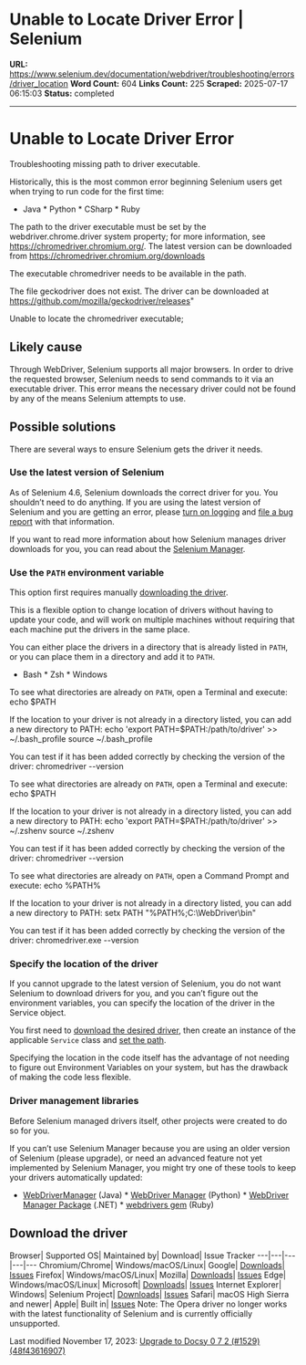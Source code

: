 # Unable to Locate Driver Error | Selenium

**URL:** https://www.selenium.dev/documentation/webdriver/troubleshooting/errors/driver_location
**Word Count:** 604
**Links Count:** 225
**Scraped:** 2025-07-17 06:15:03
**Status:** completed

---

# Unable to Locate Driver Error

Troubleshooting missing path to driver executable.

Historically, this is the most common error beginning Selenium users get when trying to run code for the first time:

  * Java   * Python   * CSharp   * Ruby

The path to the driver executable must be set by the webdriver.chrome.driver system property; for more information, see https://chromedriver.chromium.org/. The latest version can be downloaded from https://chromedriver.chromium.org/downloads

The executable chromedriver needs to be available in the path.

The file geckodriver does not exist. The driver can be downloaded at https://github.com/mozilla/geckodriver/releases"

Unable to locate the chromedriver executable;

## Likely cause

Through WebDriver, Selenium supports all major browsers. In order to drive the requested browser, Selenium needs to send commands to it via an executable driver. This error means the necessary driver could not be found by any of the means Selenium attempts to use.

## Possible solutions

There are several ways to ensure Selenium gets the driver it needs.

### Use the latest version of Selenium

As of Selenium 4.6, Selenium downloads the correct driver for you. You shouldn’t need to do anything. If you are using the latest version of Selenium and you are getting an error, please [turn on logging](https://www.selenium.dev/documentation/webdriver/troubleshooting/logging/) and [file a bug report](https://github.com/seleniumhq/selenium/issues) with that information.

If you want to read more information about how Selenium manages driver downloads for you, you can read about the [Selenium Manager](https://www.selenium.dev/documentation/selenium_manager/).

### Use the `PATH` environment variable

This option first requires manually [downloading the driver](https://www.selenium.dev/documentation/webdriver/troubleshooting/errors/driver_location/#download-the-driver).

This is a flexible option to change location of drivers without having to update your code, and will work on multiple machines without requiring that each machine put the drivers in the same place.

You can either place the drivers in a directory that is already listed in `PATH`, or you can place them in a directory and add it to `PATH`.

  * Bash   * Zsh   * Windows

To see what directories are already on `PATH`, open a Terminal and execute:               echo $PATH     

If the location to your driver is not already in a directory listed, you can add a new directory to PATH:               echo 'export PATH=$PATH:/path/to/driver' >> ~/.bash_profile     source ~/.bash_profile     

You can test if it has been added correctly by checking the version of the driver:               chromedriver --version     

To see what directories are already on `PATH`, open a Terminal and execute:               echo $PATH     

If the location to your driver is not already in a directory listed, you can add a new directory to PATH:               echo 'export PATH=$PATH:/path/to/driver' >> ~/.zshenv     source ~/.zshenv     

You can test if it has been added correctly by checking the version of the driver:               chromedriver --version     

To see what directories are already on `PATH`, open a Command Prompt and execute:               echo %PATH%     

If the location to your driver is not already in a directory listed, you can add a new directory to PATH:               setx PATH "%PATH%;C:\WebDriver\bin"     

You can test if it has been added correctly by checking the version of the driver:               chromedriver.exe --version     

### Specify the location of the driver

If you cannot upgrade to the latest version of Selenium, you do not want Selenium to download drivers for you, and you can’t figure out the environment variables, you can specify the location of the driver in the Service object.

You first need to [download the desired driver](https://www.selenium.dev/documentation/webdriver/troubleshooting/errors/driver_location/#download-the-driver), then create an instance of the applicable `Service` class and [set the path](https://www.selenium.dev/documentation/webdriver/drivers/service/#driver-location).

Specifying the location in the code itself has the advantage of not needing to figure out Environment Variables on your system, but has the drawback of making the code less flexible.

### Driver management libraries

Before Selenium managed drivers itself, other projects were created to do so for you.

If you can’t use Selenium Manager because you are using an older version of Selenium \(please upgrade\), or need an advanced feature not yet implemented by Selenium Manager, you might try one of these tools to keep your drivers automatically updated:

  * [WebDriverManager](https://github.com/bonigarcia/webdrivermanager) \(Java\)   * [WebDriver Manager](https://github.com/SergeyPirogov/webdriver_manager) \(Python\)   * [WebDriver Manager Package](https://github.com/rosolko/WebDriverManager.Net) \(.NET\)   * [webdrivers gem](https://github.com/titusfortner/webdrivers) \(Ruby\)

## Download the driver

Browser| Supported OS| Maintained by| Download| Issue Tracker   ---|---|---|---|---   Chromium/Chrome| Windows/macOS/Linux| Google| [Downloads](https://www.selenium.dev/downloads/)| [Issues](https://bugs.chromium.org/p/chromedriver/issues/list)   Firefox| Windows/macOS/Linux| Mozilla| [Downloads](https://github.com/mozilla/geckodriver/releases)| [Issues](https://github.com/mozilla/geckodriver/issues)   Edge| Windows/macOS/Linux| Microsoft| [Downloads](https://developer.microsoft.com/en-us/microsoft-edge/tools/webdriver/)| [Issues](https://github.com/MicrosoftEdge/EdgeWebDriver/issues)   Internet Explorer| Windows| Selenium Project| [Downloads](https://www.selenium.dev/downloads/)| [Issues](https://github.com/SeleniumHQ/selenium/labels/D-IE)   Safari| macOS High Sierra and newer| Apple| Built in| [Issues](https://bugreport.apple.com/logon)      Note: The Opera driver no longer works with the latest functionality of Selenium and is currently officially unsupported.

Last modified November 17, 2023: [Upgrade to Docsy 0 7 2 \(\#1529\) \(48f43616907\)](https://github.com/SeleniumHQ/seleniumhq.github.io/commit/48f43616907dc77f3f849bfbfb2f476c863e8991)